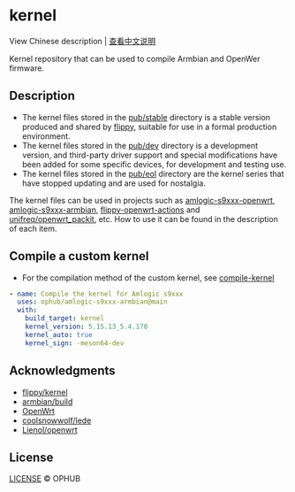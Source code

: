 # kernel

View Chinese description  |  [查看中文说明](README.cn.md)

Kernel repository that can be used to compile Armbian and OpenWer firmware.

## Description

- The kernel files stored in the [pub/stable](pub/stable) directory is a stable version produced and shared by [flippy](https://github.com/unifreq), suitable for use in a formal production environment.
- The kernel files stored in the [pub/dev](pub/dev) directory is a development version, and third-party driver support and special modifications have been added for some specific devices, for development and testing use.
- The kernel files stored in the [pub/eol](pub/eol) directory are the kernel series that have stopped updating and are used for nostalgia.

The kernel files can be used in projects such as [amlogic-s9xxx-openwrt](https://github.com/ophub/amlogic-s9xxx-openwrt), [amlogic-s9xxx-armbian](https://github.com/ophub/amlogic-s9xxx-armbian), [flippy-openwrt-actions](https://github.com/ophub/flippy-openwrt-actions) and [unifreq/openwrt_packit](https://github.com/unifreq/openwrt_packit), etc. How to use it can be found in the description of each item.

## Compile a custom kernel

- For the compilation method of the custom kernel, see [compile-kernel](https://github.com/ophub/amlogic-s9xxx-armbian/tree/main/compile-kernel)

```yaml
- name: Compile the kernel for Amlogic s9xxx
  uses: ophub/amlogic-s9xxx-armbian@main
  with:
    build_target: kernel
    kernel_version: 5.15.13_5.4.170
    kernel_auto: true
    kernel_sign: -meson64-dev
```

## Acknowledgments

- [flippy/kernel](https://github.com/unifreq)
- [armbian/build](https://github.com/armbian/build)
- [OpenWrt](https://github.com/openwrt/openwrt)
- [coolsnowwolf/lede](https://github.com/coolsnowwolf/lede)
- [Lienol/openwrt](https://github.com/Lienol/openwrt)

## License

[LICENSE](https://github.com/ophub/kernel/blob/main/LICENSE) © OPHUB

